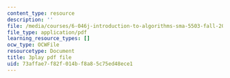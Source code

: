 ```yaml
---
content_type: resource
description: ''
file: /media/courses/6-046j-introduction-to-algorithms-sma-5503-fall-2005/73affae7f82f014bf8a85c75ed48ece1_xhG2DyCX3uA.pdf
file_type: application/pdf
learning_resource_types: []
ocw_type: OCWFile
resourcetype: Document
title: 3play pdf file
uid: 73affae7-f82f-014b-f8a8-5c75ed48ece1
---
```

